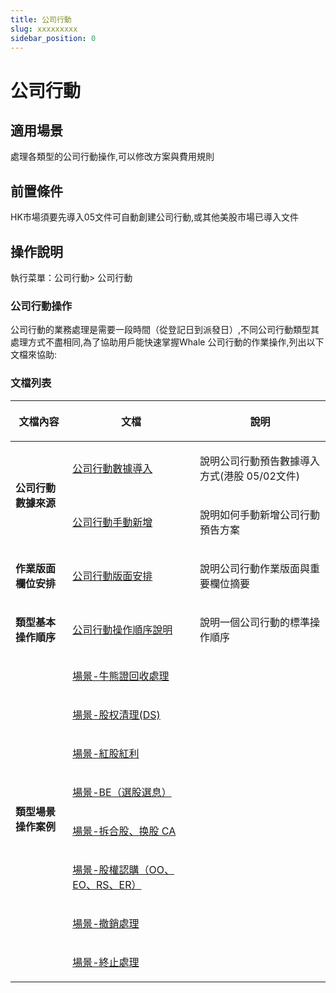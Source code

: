 ```yaml
---
title: 公司行動
slug: xxxxxxxxx
sidebar_position: 0
---
```



# 公司行動

## 適用場景

處理各類型的公司行動操作,可以修改方案與費用規則

## 前置條件

HK市場須要先導入05文件可自動創建公司行動,或其他美股市場已導入文件

## 操作說明

執行菜單：公司行動&gt; 公司行動

### 公司行動操作

公司行動的業務處理是需要一段時間（從登記日到派發日）,不同公司行動類型其處理方式不盡相同,為了協助用戶能快速掌握Whale 公司行動的作業操作,列出以下文檔來協助:

### 文檔列表

<table header_row="1">
<colgroup>
<col width="157"/>
<col width="350"/>
<col width="371"/>
</colgroup>
<thead>
<tr>
<th><p>文檔內容</p></th><th><p>文檔</p></th><th><p>說明</p></th></tr>
</thead>
<tbody>
<tr>
<td rowspan="2"><p><strong>公司行動數據來源</strong></p></td><td><p><a href="./Yg5Dwtk30isnqBkNmbscxSK4nme">公司行動數據導入</a> </p></td><td><p>說明公司行動預告數據導入方式(港股 05/02文件)</p></td></tr>
<tr>
<td><p><a href="./PjI5wER20ic3VDkLX6ccjqv3nAh">公司行動手動新增</a> </p></td><td><p>說明如何手動新增公司行動預告方案</p></td></tr>
<tr>
<td><p><strong>作業版面欄位安排</strong></p></td><td><p><a href="./KnNFw9Wx5i70pIkVPPPcHUGynDh">公司行動版面安排</a> </p></td><td><p>說明公司行動作業版面與重要欄位摘要</p></td></tr>
<tr>
<td><p><strong>類型基本操作順序</strong></p></td><td><p><a href="./KayawFlkwim5vWkrePgcs7n4n6b">公司行動操作順序說明</a> </p></td><td><p>說明一個公司行動的標準操作順序</p></td></tr>
<tr>
<td rowspan="8"><p><strong>類型場景操作案例</strong></p></td><td><p><a href="./Jo0aw17Meiih1RkxxnVcRLmjnpf">場景-牛熊證回收處理</a> </p></td><td></td></tr>
<tr>
<td><p><a href="./EBhJwi7B3iK621kqa8LclF5Nnsc">場景-股权清理(DS)</a> </p></td><td></td></tr>
<tr>
<td><p><a href="./VkDUwdaYkicQvQkg2wFcdIzlnkw">場景-紅股紅利</a> </p></td><td></td></tr>
<tr>
<td><p><a href="./IqGFwbDgIihU8VkIXMfcveK8nRg">場景-BE（選股選息）</a> </p></td><td></td></tr>
<tr>
<td><p><a href="./S2low898GirK4jk39wacQ2p0nNg">場景-拆合股、换股 CA</a> </p></td><td></td></tr>
<tr>
<td><p><a href="./AfizwptfriDumhkqPwbcW0rknhc">場景-股權認購（OO、EO、RS、ER）</a> </p></td><td></td></tr>
<tr>
<td><p><a href="./YIo1wfqami1f5bkSZ6wcz3w2ndf">場景-撤銷處理</a> </p></td><td></td></tr>
<tr>
<td><p><a href="./SmQ8wH0Pci8rTRkfdJ9cDs3PnAe">場景-終止處理</a> </p></td><td></td></tr>
</tbody>
</table>

